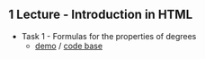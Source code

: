 ## 1 Lecture - Introduction in HTML

- Task 1 - Formulas for the properties of degrees
  - [demo](https://github.com/genyashka/genyashka.github.io/lesson-one/index.html) / [code base](https://github.com/genyashka/genyashka.github.io/blob/main/lesson-one/index.html) 
